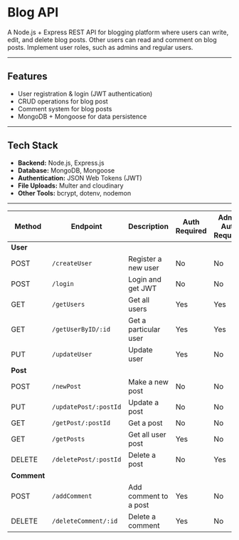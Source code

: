 # Blog API

A Node.js + Express REST API for blogging platform where users can write, edit,
and delete blog posts. Other users can read and comment on blog
posts. Implement user roles, such as admins and regular users.

---

## Features

- User registration & login (JWT authentication)
- CRUD operations for blog post
- Comment system for blog posts
- MongoDB + Mongoose for data persistence

---

## Tech Stack

- **Backend:** Node.js, Express.js
- **Database:** MongoDB, Mongoose
- **Authentication:** JSON Web Tokens (JWT)
- **File Uploads:** Multer and cloudinary
- **Other Tools:** bcrypt, dotenv, nodemon

---

| Method      | Endpoint              | Description           | Auth Required | Admin Auth Required |
| ----------- | --------------------- | --------------------- | ------------- | ------------------- |
| **User**    |                       |                       |               |
| POST        | `/createUser`         | Register a new user   | No            | No                  |
| POST        | `/login`              | Login and get JWT     | No            | No                  |
| GET         | `/getUsers`           | Get all users         | Yes           | Yes                 |
| GET         | `/getUserByID/:id`    | Get a particular user | Yes           | Yes                 |
| PUT         | `/updateUser`         | Update user           | Yes           | No                  |
| **Post**    |                       |                       |               |
| POST        | `/newPost`            | Make a new post       | No            | No                  |
| PUT         | `/updatePost/:postId` | Update a post         | No            | No                  |
| GET         | `/getPost/:postId`    | Get a post            | No            | No                  |
| GET         | `/getPosts`           | Get all user post     | Yes           | No                  |
| DELETE      | `/deletePost/:postId` | Delete a post         | No            | Yes                 |
| **Comment** |                       |                       |               |
| POST        | `/addComment`         | Add comment to a post | Yes           | No                  |
| DELETE      | `/deleteComment/:id`  | Delete a comment      | Yes           | No                  |
